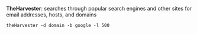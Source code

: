**TheHarvester**: searches through popular search engines and other sites for email addresses, hosts, and domains

````
theHarvester -d domain -b google -l 500

````